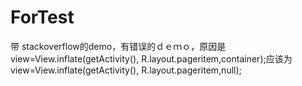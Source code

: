 # ForTest
带 stackoverflow的demo，有错误的ｄｅｍｏ，原因是view=View.inflate(getActivity(), R.layout.pageritem,container);应该为view=View.inflate(getActivity(), R.layout.pageritem,null);
